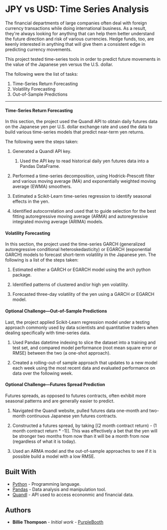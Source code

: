 # JPY vs USD: Time Series Analysis

The financial departments of large companies often deal with foreign currency transactions while doing international business. As a result, they're always looking for anything that can help them better understand the future direction and risk of various currencies. Hedge funds, too, are keenly interested in anything that will give them a consistent edge in predicting currency movements. 

This project tested time-series tools in order to predict future movements in the value of the Japanese yen versus the U.S. dollar. 

The following were the list of tasks:

1. Time-Series Return Forecasting
2. Volatility Forecasting
3. Out-of-Sample Predictions

- - -

#### Time-Series Return Forecasting

In this section, the project used the Quandl API to obtain daily futures data on the Japanese yen per U.S. dollar exchange rate and used the data to build various time-series models that predict near-term yen returns. 

The following were the steps taken:

1. Generated a Quandl API key.

     1. Used the API key to read historical daily yen futures data into a Pandas DataFrame.

3. Performed a time-series decomposition, using Hodrick-Prescott filter and various moving average (MA) and exponentially weighted moving average (EWMA) smoothers.

4. Estimated a Scikit-Learn time-series regression to identify seasonal effects in the yen.

5. Identified autocorrelation and used that to guide selection for the best fitting autoregressive moving average (ARMA) and autoregressive integrated moving average (ARIMA) models.


#### Volatility Forecasting

In this section, the project used the time-series GARCH (generalized autoregressive conditional heteroskedasticity) or EGARCH (exponential GARCH) models to forecast short-term volatility in the Japanese yen.
The following is a list of the steps taken:

1. Estimated either a GARCH or EGARCH model using the arch python package.

2. Identified patterns of clustered and/or high yen volatility.

3. Forecasted three-day volatility of the yen using a GARCH or EGARCH model.

#### Optional Challenge—Out-of-Sample Predictions

Last, the project applied Scikit-Learn regression model under a testing approach commonly used by data scientists and quantitative traders when dealing specifically with time-series data.

1. Used Pandas datetime indexing to slice the dataset into a training and test set, and compared model performance (root mean square error or RMSE) between the two (a one-shot approach).

2. Created a rolling-out-of sample approach that updates to a new model each week using the most recent data and evaluated performance on data over the following week.


#### Optional Challenge—Futures Spread Prediction

Futures spreads, as opposed to futures contracts, often exhibit more seasonal patterns and are generally easier to predict. 

1. Navigated the Quandl website, pulled futures data one-month and two-month continuous Japanese yen futures contracts.

2. Constructed a futures spread, by taking [(2 month contract return) - (1 month contract return * -1)]. This was effectively a bet that the yen will be stronger two months from now than it will be a month from now (regardless of what it is today).  

3. Used an ARMA model and the out-of-sample approaches to see if it is possible build a model with a low RMSE.

## Built With

* [Python](https://www.python.org/) - Programming language.
* [Pandas](https://pandas.pydata.org/) - Data analysis and manipulation tool.
* [Quandl](https://www.quandl.com/) - API used to access econonmic and financial data.

## Authors

* **Billie Thompson** - *Initial work* - [PurpleBooth](https://github.com/PurpleBooth)